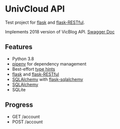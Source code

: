 # UnivCloud API

Test project for [flask](https://flask.palletsprojects.com/en/1.1.x/) and [flask-RESTful](https://flask-restful.readthedocs.io/en/latest/index.html).

Implements 2018 version of VicBlog API. [Swagger Doc](https://vicblogapi.azurewebsites.net/swagger/)

## Features

- Python 3.8
- [pipenv](https://pipenv.kennethreitz.org/en/latest/) for dependency management
- Best-effort [type hints](https://docs.python.org/3/library/typing.html)
- [flask](https://flask.palletsprojects.com/en/1.1.x/) and [flask-RESTful](https://flask-restful.readthedocs.io/en/latest/index.html) 
- [SQLAlchemy](https://www.sqlalchemy.org/) with [flask-sqlalchemy](https://flask-sqlalchemy.palletsprojects.com/en/2.x/)
- [SQLAlchemy](https://www.sqlalchemy.org/) 
- SQLite

## Progress

- GET /account
- POST /account